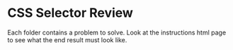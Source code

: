 # CSS Selector Review

Each folder contains a problem to solve. Look at the instructions html page to see what the end result must look like.

